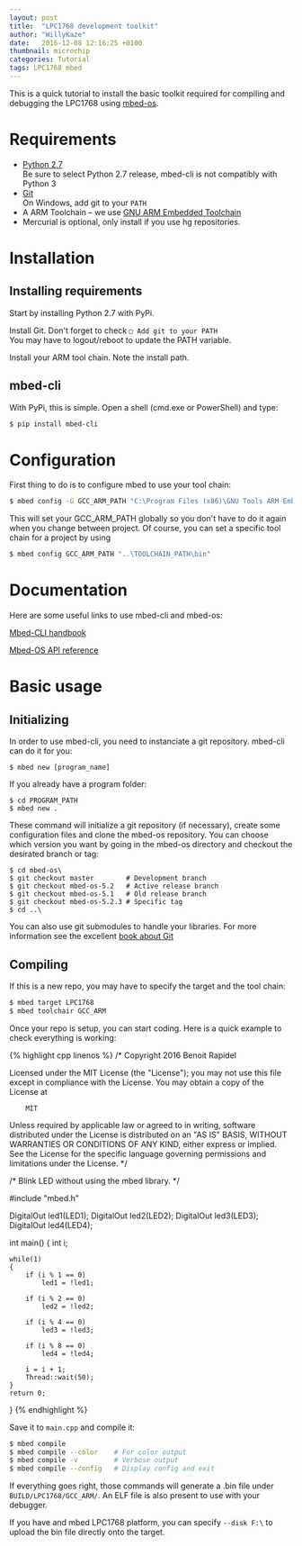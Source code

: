 ```yaml
---
layout: post
title:  "LPC1768 development toolkit"
author: "WillyKaze"
date:   2016-12-08 12:16:25 +0100
thumbnail: microchip
categories: Tutorial
tags: LPC1768 mbed
---
```

This is a quick tutorial to install the basic toolkit required for compiling and debugging the LPC1768 using [mbed-os][mbed-os].

# Requirements

* [Python 2.7](https://www.python.org/downloads/)  
  Be sure to select Python 2.7 release, mbed-cli is not compatibly with Python 3
* [Git](https://git-scm.com/downloads/)  
  On Windows, add git to your `PATH`
* A ARM Toolchain – we use [GNU ARM Embedded Toolchain](https://launchpad.net/gcc-arm-embedded)
* Mercurial is optional, only install if you use hg repositories.


# Installation

## Installing requirements
Start by installing Python 2.7 with PyPi.

Install Git. Don't forget to check `▢ Add git to your PATH`  
You may have to logout/reboot to update the PATH variable.

Install your ARM tool chain. Note the install path.

## mbed-cli

With PyPi, this is simple. Open a shell (cmd.exe or PowerShell) and type:

```sh
$ pip install mbed-cli
```

# Configuration

First thing to do is to configure mbed to use your tool chain:

```sh
$ mbed config -G GCC_ARM_PATH "C:\Program Files (x86)\GNU Tools ARM Embedded\5.4 2016q3\bin"
```

This will set your GCC_ARM_PATH globally so you don't have to do it again when you change between project.
Of course, you can set a specific tool chain for a project by using

```sh
$ mbed config GCC_ARM_PATH "..\TOOLCHAIN_PATH\bin"
```

# Documentation

Here are some useful links to use mbed-cli and mbed-os:

[Mbed-CLI handbook][mbed-cli-handbook]

[Mbed-OS API reference][mbed-os-api-reference]

# Basic usage

## Initializing

In order to use mbed-cli, you need to instanciate a git repository. mbed-cli can do it for you:

```shell
$ mbed new [program_name]
```

If you already have a program folder:

```shell
$ cd PROGRAM_PATH
$ mbed new .
```

These command will initialize a git repository (if necessary), create some configuration files and clone the mbed-os repository.
You can choose which version you want by going in the mbed-os directory and checkout the desirated branch or tag:

```shell
$ cd mbed-os\
$ git checkout master        # Development branch
$ git checkout mbed-os-5.2   # Active release branch
$ git checkout mbed-os-5.1   # Old release branch
$ git checkout mbed-os-5.2.3 # Specific tag
$ cd ..\
```

You can also use git submodules to handle your libraries.
For more information see the excellent [book about Git](https://git-scm.com/book/en/v2/Git-Tools-Submodules)

## Compiling

If this is a new repo, you may have to specify the target and the tool chain:

```sh
$ mbed target LPC1768
$ mbed toolchair GCC_ARM
```

Once your repo is setup, you can start coding. Here is a quick example to check everything is working:

{% highlight cpp linenos %}
/* Copyright 2016 Benoit Rapidel

   Licensed under the MIT License (the "License");
   you may not use this file except in compliance with the License.
   You may obtain a copy of the License at

        MIT

   Unless required by applicable law or agreed to in writing, software
   distributed under the License is distributed on an "AS IS" BASIS,
   WITHOUT WARRANTIES OR CONDITIONS OF ANY KIND, either express or implied.
   See the License for the specific language governing permissions and
   limitations under the License.
*/

/* Blink LED without using the mbed library. */

#include "mbed.h"

DigitalOut led1(LED1);
DigitalOut led2(LED2);
DigitalOut led3(LED3);
DigitalOut led4(LED4);

int main()
{
    int i;

    while(1)
    {
        if (i % 1 == 0)
            led1 = !led1;

        if (i % 2 == 0)
            led2 = !led2;

        if (i % 4 == 0)
            led3 = !led3;

        if (i % 8 == 0)
            led4 = !led4;

        i = i + 1;
        Thread::wait(50);
    }
    return 0;
}
{% endhighlight %}

Save it to `main.cpp` and compile it:

```sh
$ mbed compile
$ mbed compile --color    # For color output
$ mbed compile -v         # Verbose output
$ mbed compile --config   # Display config and exit
```

If everything goes right, those commands will generate a .bin file under `BUILD/LPC1768/GCC_ARM/`.
An ELF file is also present to use with your debugger.

If you have and mbed LPC1768 platform, you can specify `--disk F:\` to upload the bin file directly onto the target.


[mbed-os]: https://github.com/ARMmbed/mbed-os
[mbed-cli]: https://github.com/ARMmbed/mbed-cli
[mbed-os-api-reference]: https://docs.mbed.com/docs/mbed-os-api-reference/en/5.2/
[mbed-cli-handbook]: https://docs.mbed.com/docs/mbed-os-handbook/en/5.2/dev_tools/cli/

